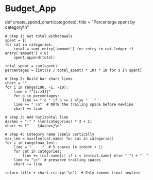 # Budget_App

def create_spend_chart(categories):
    title = "Percentage spent by category\n"

    # Step 1: Get total withdrawals
    spent = []
    for cat in categories:
        total = sum(-entry['amount'] for entry in cat.ledger if entry['amount'] < 0)
        spent.append(total)

    total_spent = sum(spent)
    percentages = [int((s / total_spent) * 10) * 10 for s in spent]

    # Step 2: Build bar chart lines
    chart = ""
    for i in range(100, -1, -10):
        line = f"{i:>3}|"
        for p in percentages:
            line += " o " if p >= i else "   "
        line += " \n"  # NOTE the trailing space before newline
        chart += line

    # Step 3: Add horizontal line
    dashes = "-" * (len(categories) * 3 + 1)
    chart += f"    {dashes}\n"

    # Step 4: Category name labels vertically
    max_len = max(len(cat.name) for cat in categories)
    for i in range(max_len):
        line = "     "  # 5 spaces (4 indent + 1)
        for cat in categories:
            line += (cat.name[i] if i < len(cat.name) else " ") + "  "
        line += "\n"  # preserve trailing spaces
        chart += line

    return title + chart.rstrip('\n')  # Only remove final newline
